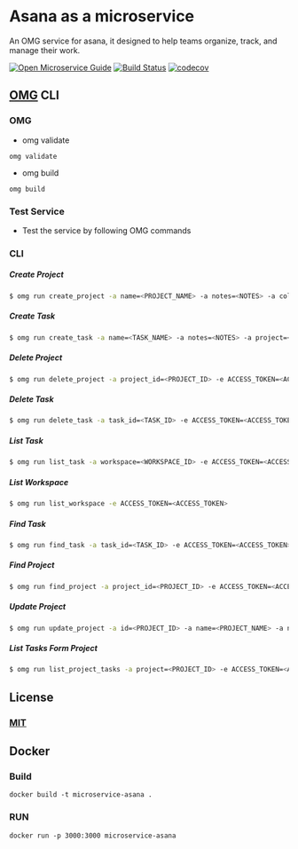 # Asana as a microservice
An OMG service for asana, it designed to help teams organize, track, and manage their work. 

[![Open Microservice Guide](https://img.shields.io/badge/OMG-enabled-brightgreen.svg?style=for-the-badge)](https://microservice.guide)
[![Build Status](https://travis-ci.com/heaptracetechnology/microservice-asana.svg?branch=master)](https://travis-ci.com/heaptracetechnology/microservice-asana)
[![codecov](https://codecov.io/gh/heaptracetechnology/microservice-asana/branch/master/graph/badge.svg)](https://codecov.io/gh/heaptracetechnology/microservice-asana)



## [OMG](hhttps://microservice.guide) CLI

### OMG

* omg validate
```
omg validate
```
* omg build
```
omg build
```
### Test Service

* Test the service by following OMG commands

### CLI

##### Create Project
```sh
$ omg run create_project -a name=<PROJECT_NAME> -a notes=<NOTES> -a color=<COLOR> -a workspace=<WORKSPACE_ID> -a public=<PUBLIC_TO_ORGANIZATION> -e ACCESS_TOKEN=<ACCESS_TOKEN>
```
##### Create Task
```sh
$ omg run create_task -a name=<TASK_NAME> -a notes=<NOTES> -a project=<PROJECT_ID> -a assignee=<ASSIGNEE_EMAIL_ADDRESS> -a workspace=<WORKSPACE_ID> -a followers=<LIST_OF_EMAIL_ADDRESS> -a hearted=<BOOLEAN> -e ACCESS_TOKEN=<ACCESS_TOKEN>
```
##### Delete Project
```sh
$ omg run delete_project -a project_id=<PROJECT_ID> -e ACCESS_TOKEN=<ACCESS_TOKEN>
```
##### Delete Task
```sh
$ omg run delete_task -a task_id=<TASK_ID> -e ACCESS_TOKEN=<ACCESS_TOKEN>
```
##### List Task
```sh
$ omg run list_task -a workspace=<WORKSPACE_ID> -e ACCESS_TOKEN=<ACCESS_TOKEN>
```
##### List Workspace
```sh
$ omg run list_workspace -e ACCESS_TOKEN=<ACCESS_TOKEN>
```
##### Find Task
```sh
$ omg run find_task -a task_id=<TASK_ID> -e ACCESS_TOKEN=<ACCESS_TOKEN>
```
##### Find Project
```sh
$ omg run find_project -a project_id=<PROJECT_ID> -e ACCESS_TOKEN=<ACCESS_TOKEN>
```
##### Update Project
```sh
$ omg run update_project -a id=<PROJECT_ID> -a name=<PROJECT_NAME> -a notes=<NOTES> -a color=<COLOR> -a public=<PUBLIC_TO_ORGANIZATION> -e ACCESS_TOKEN=<ACCESS_TOKEN>
```
##### List Tasks Form Project
```sh
$ omg run list_project_tasks -a project=<PROJECT_ID> -e ACCESS_TOKEN=<ACCESS_TOKEN>
```

## License
### [MIT](https://choosealicense.com/licenses/mit/)

## Docker
### Build
```
docker build -t microservice-asana .
```
### RUN
```
docker run -p 3000:3000 microservice-asana
```
